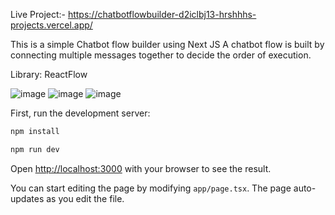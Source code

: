 Live Project:- https://chatbotflowbuilder-d2iclbj13-hrshhhs-projects.vercel.app/

This is a simple Chatbot flow builder using Next JS
A chatbot flow is built by connecting multiple messages together to decide the order of execution. 

Library: ReactFlow

![image](https://github.com/Hrshhh/Chatbot_ReactFlow/assets/86558899/33cd67b8-dadf-423d-b1f1-387088cdd283)
![image](https://github.com/Hrshhh/Chatbot_ReactFlow/assets/86558899/0ca9b27b-839c-427a-b32f-91795e894a20)
![image](https://github.com/Hrshhh/Chatbot_ReactFlow/assets/86558899/98f32910-b6a9-42ec-92bb-b857d7079b32)


First, run the development server:

```bash
npm install

npm run dev
```

Open [http://localhost:3000](http://localhost:3000) with your browser to see the result.

You can start editing the page by modifying `app/page.tsx`. The page auto-updates as you edit the file.

